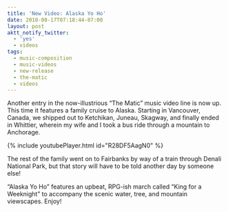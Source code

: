 ```yaml
---
title: 'New Video: Alaska Yo Ho'
date: 2010-08-17T07:18:44-07:00
layout: post
aktt_notify_twitter:
  - 'yes'
  - videos
tags:
  - music-composition
  - music-videos
  - new-release
  - the-matic
  - videos
---
```

Another entry in the now-illustrious &#8220;The Matic&#8221; music video line is now up. This time it features a family cruise to Alaska. Starting in Vancouver, Canada, we shipped out to Ketchikan, Juneau, Skagway, and finally ended in Whittier, wherein my wife and I took a bus ride through a mountain to Anchorage.

{% include youtubePlayer.html id="R28DF5AagN0" %}

<!--more-->

The rest of the family went on to Fairbanks by way of a train through Denali National Park, but that story will have to be told another day by someone else!

&#8220;Alaska Yo Ho&#8221; features an upbeat, RPG-ish march called &#8220;King for a Weeknight&#8221; to accompany the scenic water, tree, and mountain viewscapes. Enjoy!

